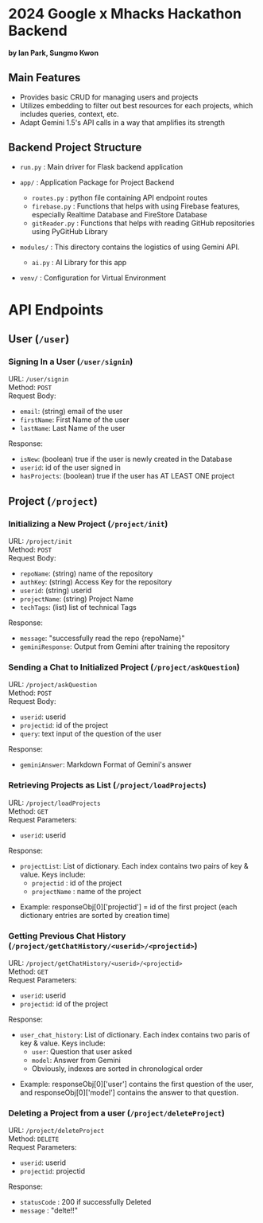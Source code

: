 # 2024 Google x Mhacks Hackathon Backend
**by Ian Park, Sungmo Kwon**
## Main Features
- Provides basic CRUD for managing users and projects
- Utilizes embedding to filter out best resources for each projects, which includes queries, context, etc.
- Adapt Gemini 1.5's API calls in a way that amplifies its strength


## Backend Project Structure
- `run.py` : Main driver for Flask backend application
- `app/` : Application Package for Project Backend
    - `routes.py` : python file containing API endpoint routes
    - `firebase.py` : Functions that helps with using Firebase features, especially Realtime Database and FireStore Database
    - `gitReader.py` : Functions that helps with reading GitHub repositories using PyGitHub Library

- `modules/` : This directory contains the logistics of using Gemini API.
    - `ai.py` : AI Library for this app
- `venv/` : Configuration for Virtual Environment

# API Endpoints

## User (`/user`)

### Signing In a User (`/user/signin`)
URL: `/user/signin`\
Method: `POST`\
Request Body:
- `email`: (string) email of the user
- `firstName`: First Name of the user
- `lastName`: Last Name of the user

Response:
- `isNew`: (boolean) true if the user is newly created in the Database
- `userid`: id of the user signed in
- `hasProjects`: (boolean) true if the user has AT LEAST ONE project


## Project (`/project`)

### Initializing a New Project (`/project/init`)
URL: `/project/init`\
Method: `POST`\
Request Body:
- `repoName`: (string) name of the repository
- `authKey`: (string) Access Key for the repository
- `userid`: (string) userid
- `projectName`: (string) Project Name
- `techTags`: (list) list of technical Tags

Response:
- `message`: "successfully read the repo {repoName}"
- `geminiResponse`: Output from Gemini after training the repository


### Sending a Chat to Initialized Project (`/project/askQuestion`)
URL: `/project/askQuestion`\
Method: `POST`\
Request Body:
- `userid`: userid
- `projectid`: id of the project
- `query`: text input of the question of the user

Response:
- `geminiAnswer`: Markdown Format of Gemini's answer

### Retrieving Projects as List (`/project/loadProjects`)
URL: `/project/loadProjects`\
Method: `GET`\
Request Parameters:
- `userid`: userid

Response:
- `projectList`: List of dictionary. Each index contains two pairs of key & value. Keys include:
    - `projectid` : id of the project
    - `projectName` : name of the project
* Example: responseObj[0]['projectid'] = id of the first project (each dictionary entries are sorted by creation time)

### Getting Previous Chat History (`/project/getChatHistory/<userid>/<projectid>`)
URL: `/project/getChatHistory/<userid>/<projectid>`\
Method: `GET`\
Request Parameters:
- `userid`: userid
- `projectid`: id of the project


Response:
- `user_chat_history`: List of dictionary. Each index contains two paris of key & value. Keys include:
    - `user`: Question that user asked
    - `model`: Answer from Gemini
    * Obviously, indexes are sorted in chronological order
* Example: responseObj[0]['user'] contains the first question of the user, and responseObj[0]['model'] contains the answer to that question.

### Deleting a Project from a user (`/project/deleteProject`)
URL: `/project/deleteProject`\
Method: `DELETE`\
Request Parameters:
- `userid`: userid
- `projectid`: projectid

Response:
- `statusCode` : 200 if successfully Deleted
- `message` : "delte!!"